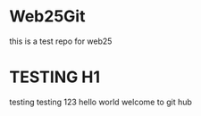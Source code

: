 # Web25Git
this is a test repo for web25
# TESTING H1

testing testing 123
hello world welcome to git hub